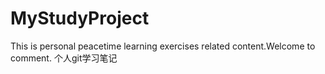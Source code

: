 # MyStudyProject
This is personal peacetime learning exercises related content.Welcome to comment.
个人git学习笔记
